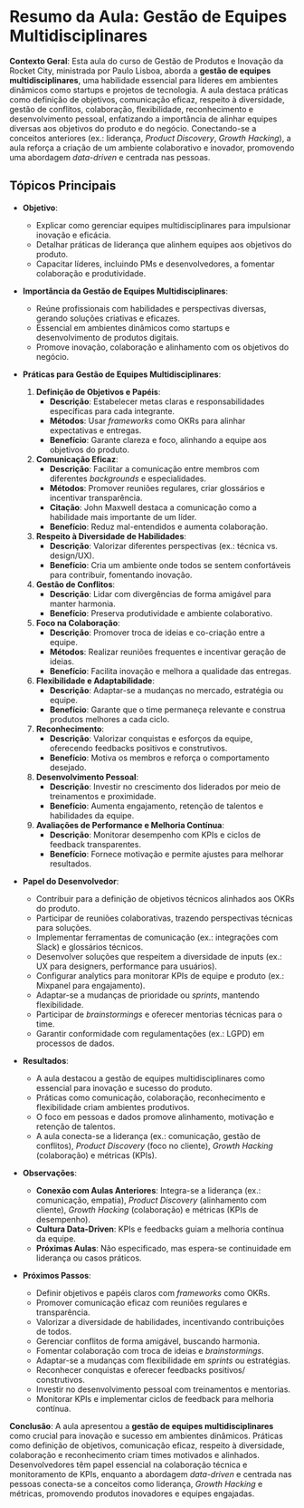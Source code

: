 # Resumo da Aula: Gestão de Equipes Multidisciplinares

**Contexto Geral**: Esta aula do curso de Gestão de Produtos e Inovação da Rocket City, ministrada por Paulo Lisboa, aborda a **gestão de equipes multidisciplinares**, uma habilidade essencial para líderes em ambientes dinâmicos como startups e projetos de tecnologia. A aula destaca práticas como definição de objetivos, comunicação eficaz, respeito à diversidade, gestão de conflitos, colaboração, flexibilidade, reconhecimento e desenvolvimento pessoal, enfatizando a importância de alinhar equipes diversas aos objetivos do produto e do negócio. Conectando-se a conceitos anteriores (ex.: liderança, *Product Discovery*, *Growth Hacking*), a aula reforça a criação de um ambiente colaborativo e inovador, promovendo uma abordagem *data-driven* e centrada nas pessoas.

## Tópicos Principais

- **Objetivo**:
  - Explicar como gerenciar equipes multidisciplinares para impulsionar inovação e eficácia.
  - Detalhar práticas de liderança que alinhem equipes aos objetivos do produto.
  - Capacitar líderes, incluindo PMs e desenvolvedores, a fomentar colaboração e produtividade.

- **Importância da Gestão de Equipes Multidisciplinares**:
  - Reúne profissionais com habilidades e perspectivas diversas, gerando soluções criativas e eficazes.
  - Essencial em ambientes dinâmicos como startups e desenvolvimento de produtos digitais.
  - Promove inovação, colaboração e alinhamento com os objetivos do negócio.

- **Práticas para Gestão de Equipes Multidisciplinares**:
  1. **Definição de Objetivos e Papéis**:
     - **Descrição**: Estabelecer metas claras e responsabilidades específicas para cada integrante.
     - **Métodos**: Usar *frameworks* como OKRs para alinhar expectativas e entregas.
     - **Benefício**: Garante clareza e foco, alinhando a equipe aos objetivos do produto.
  2. **Comunicação Eficaz**:
     - **Descrição**: Facilitar a comunicação entre membros com diferentes *backgrounds* e especialidades.
     - **Métodos**: Promover reuniões regulares, criar glossários e incentivar transparência.
     - **Citação**: John Maxwell destaca a comunicação como a habilidade mais importante de um líder.
     - **Benefício**: Reduz mal-entendidos e aumenta colaboração.
  3. **Respeito à Diversidade de Habilidades**:
     - **Descrição**: Valorizar diferentes perspectivas (ex.: técnica vs. design/UX).
     - **Benefício**: Cria um ambiente onde todos se sentem confortáveis para contribuir, fomentando inovação.
  4. **Gestão de Conflitos**:
     - **Descrição**: Lidar com divergências de forma amigável para manter harmonia.
     - **Benefício**: Preserva produtividade e ambiente colaborativo.
  5. **Foco na Colaboração**:
     - **Descrição**: Promover troca de ideias e co-criação entre a equipe.
     - **Métodos**: Realizar reuniões frequentes e incentivar geração de ideias.
     - **Benefício**: Facilita inovação e melhora a qualidade das entregas.
  6. **Flexibilidade e Adaptabilidade**:
     - **Descrição**: Adaptar-se a mudanças no mercado, estratégia ou equipe.
     - **Benefício**: Garante que o time permaneça relevante e construa produtos melhores a cada ciclo.
  7. **Reconhecimento**:
     - **Descrição**: Valorizar conquistas e esforços da equipe, oferecendo feedbacks positivos e construtivos.
     - **Benefício**: Motiva os membros e reforça o comportamento desejado.
  8. **Desenvolvimento Pessoal**:
     - **Descrição**: Investir no crescimento dos liderados por meio de treinamentos e proximidade.
     - **Benefício**: Aumenta engajamento, retenção de talentos e habilidades da equipe.
  9. **Avaliações de Performance e Melhoria Contínua**:
     - **Descrição**: Monitorar desempenho com KPIs e ciclos de feedback transparentes.
     - **Benefício**: Fornece motivação e permite ajustes para melhorar resultados.

- **Papel do Desenvolvedor**:
  - Contribuir para a definição de objetivos técnicos alinhados aos OKRs do produto.
  - Participar de reuniões colaborativas, trazendo perspectivas técnicas para soluções.
  - Implementar ferramentas de comunicação (ex.: integrações com Slack) e glossários técnicos.
  - Desenvolver soluções que respeitem a diversidade de inputs (ex.: UX para designers, performance para usuários).
  - Configurar analytics para monitorar KPIs de equipe e produto (ex.: Mixpanel para engajamento).
  - Adaptar-se a mudanças de prioridade ou *sprints*, mantendo flexibilidade.
  - Participar de *brainstormings* e oferecer mentorias técnicas para o time.
  - Garantir conformidade com regulamentações (ex.: LGPD) em processos de dados.

- **Resultados**:
  - A aula destacou a gestão de equipes multidisciplinares como essencial para inovação e sucesso do produto.
  - Práticas como comunicação, colaboração, reconhecimento e flexibilidade criam ambientes produtivos.
  - O foco em pessoas e dados promove alinhamento, motivação e retenção de talentos.
  - A aula conecta-se a liderança (ex.: comunicação, gestão de conflitos), *Product Discovery* (foco no cliente), *Growth Hacking* (colaboração) e métricas (KPIs).

- **Observações**:
  - **Conexão com Aulas Anteriores**: Integra-se a liderança (ex.: comunicação, empatia), *Product Discovery* (alinhamento com cliente), *Growth Hacking* (colaboração) e métricas (KPIs de desempenho).
  - **Cultura Data-Driven**: KPIs e feedbacks guiam a melhoria contínua da equipe.
  - **Próximas Aulas**: Não especificado, mas espera-se continuidade em liderança ou casos práticos.

- **Próximos Passos**:
  - Definir objetivos e papéis claros com *frameworks* como OKRs.
  - Promover comunicação eficaz com reuniões regulares e transparência.
  - Valorizar a diversidade de habilidades, incentivando contribuições de todos.
  - Gerenciar conflitos de forma amigável, buscando harmonia.
  - Fomentar colaboração com troca de ideias e *brainstormings*.
  - Adaptar-se a mudanças com flexibilidade em *sprints* ou estratégias.
  - Reconhecer conquistas e oferecer feedbacks positivos/ construtivos.
  - Investir no desenvolvimento pessoal com treinamentos e mentorias.
  - Monitorar KPIs e implementar ciclos de feedback para melhoria contínua.

**Conclusão**: A aula apresentou a **gestão de equipes multidisciplinares** como crucial para inovação e sucesso em ambientes dinâmicos. Práticas como definição de objetivos, comunicação eficaz, respeito à diversidade, colaboração e reconhecimento criam times motivados e alinhados. Desenvolvedores têm papel essencial na colaboração técnica e monitoramento de KPIs, enquanto a abordagem *data-driven* e centrada nas pessoas conecta-se a conceitos como liderança, *Growth Hacking* e métricas, promovendo produtos inovadores e equipes engajadas.